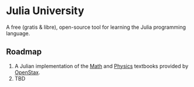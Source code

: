 # Julia University
A free (gratis & libre), open-source tool for learning the Julia programming language.

## Roadmap
1. A Julian implementation of the [Math](https://openstax.org/subjects/math) and [Physics](https://openstax.org/subjects/science) textbooks provided by [OpenStax](https://openstax.org).
2. TBD
